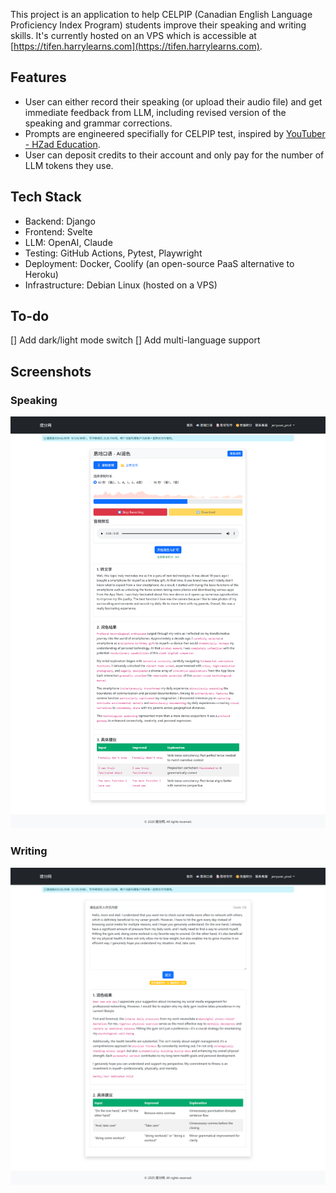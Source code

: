 This project is an application to help CELPIP (Canadian English Language Proficiency Index Program) students improve their speaking and writing skills. It's currently hosted on an VPS which is accessible at [https://tifen.harrylearns.com](https://tifen.harrylearns.com). 

## Features
- User can either record their speaking (or upload their audio file) and get immediate feedback from LLM, including revised version of the speaking and grammar corrections.
- Prompts are engineered specifially for CELPIP test, inspired by [YouTuber - HZad Education](https://www.youtube.com/@hzadeducation-coachingcent986/playlists).
- User can deposit credits to their account and only pay for the number of LLM tokens they use.

## Tech Stack
- Backend: Django
- Frontend: Svelte 
- LLM: OpenAI, Claude
- Testing: GitHub Actions, Pytest, Playwright
- Deployment: Docker, Coolify (an open-source PaaS alternative to Heroku)
- Infrastructure: Debian Linux (hosted on a VPS)

## To-do
[] Add dark/light mode switch
[] Add multi-language support

## Screenshots
### Speaking
![Speaking](docs/screenshots/celpip-speaking.png)
### Writing
![Writing](docs/screenshots/celpip-writing.png)
